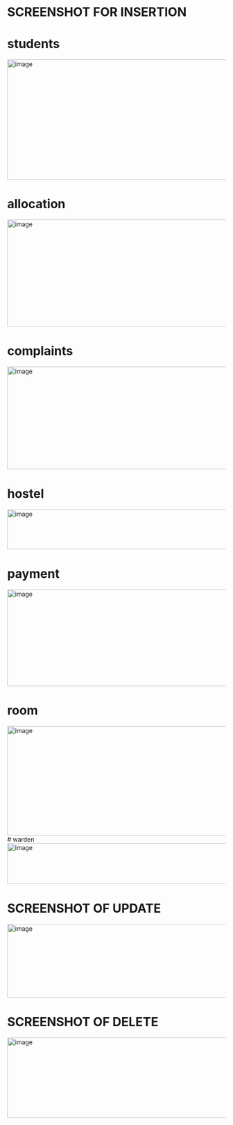 # SCREENSHOT FOR INSERTION

# students
<img width="1018" height="276" alt="image" src="https://github.com/user-attachments/assets/283b965e-ef5e-4b5f-a26d-a01b85f7e8a9" />

# allocation
<img width="1236" height="246" alt="image" src="https://github.com/user-attachments/assets/a0741e35-0b5e-4cf5-b61a-73b1d30c961d" />

# complaints
<img width="1257" height="236" alt="image" src="https://github.com/user-attachments/assets/b1c1250e-3c8a-47db-aaeb-e7c6f34602f9" />

# hostel
<img width="1014" height="92" alt="image" src="https://github.com/user-attachments/assets/ddba51e6-e6ef-4707-913d-668b4b419249" />

# payment
<img width="1150" height="222" alt="image" src="https://github.com/user-attachments/assets/82a48471-382a-43b6-9580-779e3dc89838" />

# room
<img width="1440" height="252" alt="image" src="https://github.com/user-attachments/assets/97492279-4841-44a4-ae02-f33cfa0630e7" />
# warden
<img width="971" height="94" alt="image" src="https://github.com/user-attachments/assets/5b8d7e4d-e523-443b-a9d0-9628499e589d" />

# SCREENSHOT OF UPDATE
<img width="937" height="169" alt="image" src="https://github.com/user-attachments/assets/dd6367dc-7a0e-4dc5-b0c6-850f6d2af1b8" />

# SCREENSHOT OF DELETE
<img width="771" height="185" alt="image" src="https://github.com/user-attachments/assets/e01eb04e-6eab-4659-8d15-872dc1d83e47" />

